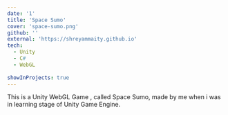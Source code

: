 ```yaml
---
date: '1'
title: 'Space Sumo'
cover: 'space-sumo.png'
github: ''
external: 'https://shreyammaity.github.io'
tech:
  - Unity
  - C#
  - WebGL
 
showInProjects: true
---
```


This is a Unity WebGL Game , called Space Sumo, made by me when i was in learning stage of Unity Game Engine.


